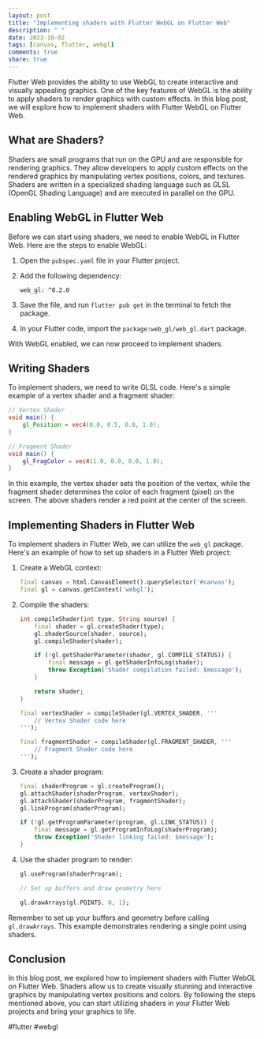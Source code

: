 ```yaml
---
layout: post
title: "Implementing shaders with Flutter WebGL on Flutter Web"
description: " "
date: 2023-10-02
tags: [canvas, flutter, webgl]
comments: true
share: true
---
```


Flutter Web provides the ability to use WebGL to create interactive and visually appealing graphics. One of the key features of WebGL is the ability to apply shaders to render graphics with custom effects. In this blog post, we will explore how to implement shaders with Flutter WebGL on Flutter Web.

## What are Shaders?

Shaders are small programs that run on the GPU and are responsible for rendering graphics. They allow developers to apply custom effects on the rendered graphics by manipulating vertex positions, colors, and textures. Shaders are written in a specialized shading language such as GLSL (OpenGL Shading Language) and are executed in parallel on the GPU.

## Enabling WebGL in Flutter Web

Before we can start using shaders, we need to enable WebGL in Flutter Web. Here are the steps to enable WebGL:

1. Open the `pubspec.yaml` file in your Flutter project.
2. Add the following dependency:
   ```
   web_gl: ^0.2.0
   ```

3. Save the file, and run `flutter pub get` in the terminal to fetch the package.
4. In your Flutter code, import the `package:web_gl/web_gl.dart` package.

With WebGL enabled, we can now proceed to implement shaders.

## Writing Shaders

To implement shaders, we need to write GLSL code. Here's a simple example of a vertex shader and a fragment shader:

```glsl
// Vertex Shader
void main() {
    gl_Position = vec4(0.0, 0.5, 0.0, 1.0);
}

// Fragment Shader
void main() {
    gl_FragColor = vec4(1.0, 0.0, 0.0, 1.0);
}
```

In this example, the vertex shader sets the position of the vertex, while the fragment shader determines the color of each fragment (pixel) on the screen. The above shaders render a red point at the center of the screen.

## Implementing Shaders in Flutter Web

To implement shaders in Flutter Web, we can utilize the `web_gl` package. Here's an example of how to set up shaders in a Flutter Web project:

1. Create a WebGL context:
   ```dart
   final canvas = html.CanvasElement().querySelector('#canvas');
   final gl = canvas.getContext('webgl');
   ```

2. Compile the shaders:
   ```dart
   int compileShader(int type, String source) {
       final shader = gl.createShader(type);
       gl.shaderSource(shader, source);
       gl.compileShader(shader);

       if (!gl.getShaderParameter(shader, gl.COMPILE_STATUS)) {
           final message = gl.getShaderInfoLog(shader);
           throw Exception('Shader compilation failed: $message');
       }

       return shader;
   }

   final vertexShader = compileShader(gl.VERTEX_SHADER, '''
       // Vertex Shader code here
   ''');
   
   final fragmentShader = compileShader(gl.FRAGMENT_SHADER, '''
       // Fragment Shader code here
   ''');
   ```

3. Create a shader program:
   ```dart
   final shaderProgram = gl.createProgram();
   gl.attachShader(shaderProgram, vertexShader);
   gl.attachShader(shaderProgram, fragmentShader);
   gl.linkProgram(shaderProgram);

   if (!gl.getProgramParameter(program, gl.LINK_STATUS)) {
       final message = gl.getProgramInfoLog(shaderProgram);
       throw Exception('Shader linking failed: $message');
   }
   ```

4. Use the shader program to render:
   ```dart
   gl.useProgram(shaderProgram);

   // Set up buffers and draw geometry here

   gl.drawArrays(gl.POINTS, 0, 1);
   ```

Remember to set up your buffers and geometry before calling `gl.drawArrays`. This example demonstrates rendering a single point using shaders.

## Conclusion

In this blog post, we explored how to implement shaders with Flutter WebGL on Flutter Web. Shaders allow us to create visually stunning and interactive graphics by manipulating vertex positions and colors. By following the steps mentioned above, you can start utilizing shaders in your Flutter Web projects and bring your graphics to life.
 
#flutter #webgl